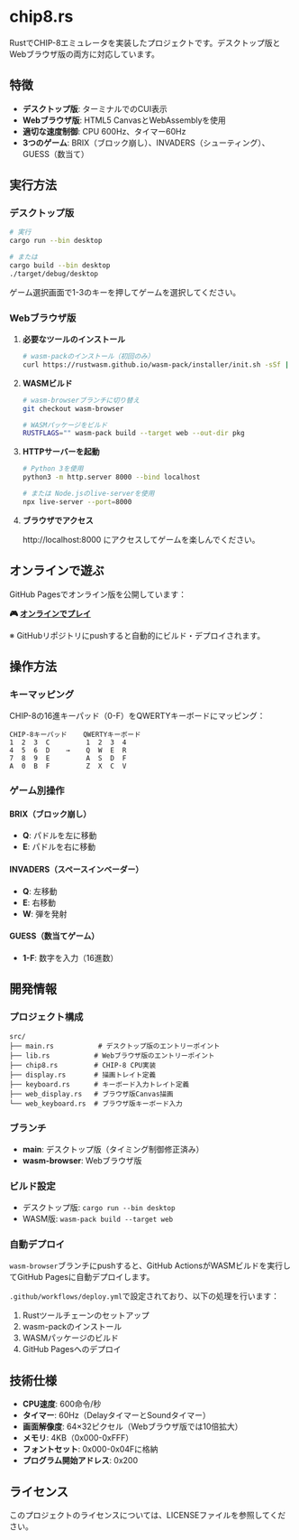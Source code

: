 # chip8.rs

RustでCHIP-8エミュレータを実装したプロジェクトです。デスクトップ版とWebブラウザ版の両方に対応しています。

## 特徴

- **デスクトップ版**: ターミナルでのCUI表示
- **Webブラウザ版**: HTML5 CanvasとWebAssemblyを使用
- **適切な速度制御**: CPU 600Hz、タイマー60Hz
- **3つのゲーム**: BRIX（ブロック崩し）、INVADERS（シューティング）、GUESS（数当て）

## 実行方法

### デスクトップ版

```bash
# 実行
cargo run --bin desktop

# または
cargo build --bin desktop
./target/debug/desktop
```

ゲーム選択画面で1-3のキーを押してゲームを選択してください。

### Webブラウザ版

1. **必要なツールのインストール**
   ```bash
   # wasm-packのインストール（初回のみ）
   curl https://rustwasm.github.io/wasm-pack/installer/init.sh -sSf | sh
   ```

2. **WASMビルド**
   ```bash
   # wasm-browserブランチに切り替え
   git checkout wasm-browser
   
   # WASMパッケージをビルド
   RUSTFLAGS="" wasm-pack build --target web --out-dir pkg
   ```

3. **HTTPサーバーを起動**
   ```bash
   # Python 3を使用
   python3 -m http.server 8000 --bind localhost
   
   # または Node.jsのlive-serverを使用
   npx live-server --port=8000
   ```

4. **ブラウザでアクセス**
   
   http://localhost:8000 にアクセスしてゲームを楽しんでください。

## オンラインで遊ぶ

GitHub Pagesでオンライン版を公開しています：

**🎮 [オンラインでプレイ](https://ksera524.github.io/chip8.rs/)**

※ GitHubリポジトリにpushすると自動的にビルド・デプロイされます。

## 操作方法

### キーマッピング

CHIP-8の16進キーパッド（0-F）をQWERTYキーボードにマッピング：

```
CHIP-8キーパッド    QWERTYキーボード
1  2  3  C         1  2  3  4
4  5  6  D    →    Q  W  E  R
7  8  9  E         A  S  D  F
A  0  B  F         Z  X  C  V
```

### ゲーム別操作

#### BRIX（ブロック崩し）
- **Q**: パドルを左に移動
- **E**: パドルを右に移動

#### INVADERS（スペースインベーダー）
- **Q**: 左移動
- **E**: 右移動
- **W**: 弾を発射

#### GUESS（数当てゲーム）
- **1-F**: 数字を入力（16進数）

## 開発情報

### プロジェクト構成

```
src/
├── main.rs           # デスクトップ版のエントリーポイント
├── lib.rs           # Webブラウザ版のエントリーポイント
├── chip8.rs         # CHIP-8 CPU実装
├── display.rs       # 描画トレイト定義
├── keyboard.rs      # キーボード入力トレイト定義
├── web_display.rs   # ブラウザ版Canvas描画
└── web_keyboard.rs  # ブラウザ版キーボード入力
```

### ブランチ

- **main**: デスクトップ版（タイミング制御修正済み）
- **wasm-browser**: Webブラウザ版

### ビルド設定

- デスクトップ版: `cargo run --bin desktop`
- WASM版: `wasm-pack build --target web`

### 自動デプロイ

`wasm-browser`ブランチにpushすると、GitHub ActionsがWASMビルドを実行してGitHub Pagesに自動デプロイします。

`.github/workflows/deploy.yml`で設定されており、以下の処理を行います：
1. Rustツールチェーンのセットアップ
2. wasm-packのインストール
3. WASMパッケージのビルド
4. GitHub Pagesへのデプロイ

## 技術仕様

- **CPU速度**: 600命令/秒
- **タイマー**: 60Hz（DelayタイマーとSoundタイマー）
- **画面解像度**: 64×32ピクセル（Webブラウザ版では10倍拡大）
- **メモリ**: 4KB（0x000-0xFFF）
- **フォントセット**: 0x000-0x04Fに格納
- **プログラム開始アドレス**: 0x200

## ライセンス

このプロジェクトのライセンスについては、LICENSEファイルを参照してください。